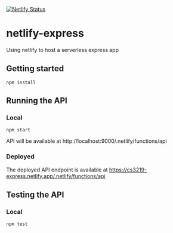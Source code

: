 [![Netlify Status](https://api.netlify.com/api/v1/badges/9b82c3ff-b5dd-4e26-a11c-8dc327502492/deploy-status)](https://app.netlify.com/sites/cs3219-express/deploys)

# netlify-express
Using netlify to host a serverless express app

## Getting started
```
npm install 
```

## Running the API
### Local
```
npm start
```
API will be available at http://localhost:9000/.netlify/functions/api

### Deployed
The deployed API endpoint is available at https://cs3219-express.netlify.app/.netlify/functions/api

## Testing the API
### Local
```
npm test
```
